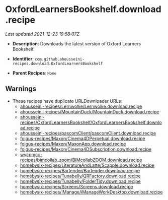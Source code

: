 # OxfordLearnersBookshelf.download.recipe

_Last updated 2021-12-23 19:58:07Z_

- **Description**: Downloads the latest version of Oxford Learners Bookshelf.

- **Identifier**: `com.github.ahousseini-recipes.download.OxfordLearnersBookshelf`

- **Parent Recipes**: `None`

## Warnings

- These recipes have duplicate URLDownloader URLs:
    - [ahousseini-recipes/Lernwolke/Lernwolke.download.recipe](/autopkg-dupe-tracker/ahousseini-recipes/Lernwolke/Lernwolke.download.recipe)
    - [ahousseini-recipes/MountainDuck/MountainDuck.download.recipe](/autopkg-dupe-tracker/ahousseini-recipes/MountainDuck/MountainDuck.download.recipe)
    - [ahousseini-recipes/OxfordLearnersBookshelf/OxfordLearnersBookshelf.download.recipe](/autopkg-dupe-tracker/ahousseini-recipes/OxfordLearnersBookshelf/OxfordLearnersBookshelf.download.recipe)
    - [ahousseini-recipes/pascomClient/pascomClient.download.recipe](/autopkg-dupe-tracker/ahousseini-recipes/pascomClient/pascomClient.download.recipe)
    - [foigus-recipes/Maxon/Cinema4DPerpetual.download.recipe](/autopkg-dupe-tracker/foigus-recipes/Maxon/Cinema4DPerpetual.download.recipe)
    - [foigus-recipes/Maxon/MaxonApp.download.recipe](/autopkg-dupe-tracker/foigus-recipes/Maxon/MaxonApp.download.recipe)
    - [foigus-recipes/Maxon/Cinema4DSubscription.download.recipe](/autopkg-dupe-tracker/foigus-recipes/Maxon/Cinema4DSubscription.download.recipe)
    - [wycomco-recipes/bimcollab_zoom/BIMcollabZOOM.download.recipe](/autopkg-dupe-tracker/wycomco-recipes/bimcollab_zoom/BIMcollabZOOM.download.recipe)
    - [homebysix-recipes/LiteratureAndLatte/Scapple.download.recipe](/autopkg-dupe-tracker/homebysix-recipes/LiteratureAndLatte/Scapple.download.recipe)
    - [homebysix-recipes/Bartender/Bartender.download.recipe](/autopkg-dupe-tracker/homebysix-recipes/Bartender/Bartender.download.recipe)
    - [homebysix-recipes/Tunabelly/QRFactory.download.recipe](/autopkg-dupe-tracker/homebysix-recipes/Tunabelly/QRFactory.download.recipe)
    - [homebysix-recipes/Tunabelly/FolderTidy.download.recipe](/autopkg-dupe-tracker/homebysix-recipes/Tunabelly/FolderTidy.download.recipe)
    - [homebysix-recipes/Screens/Screens.download.recipe](/autopkg-dupe-tracker/homebysix-recipes/Screens/Screens.download.recipe)
    - [homebysix-recipes/iManage/iManageWorkDesktop.download.recipe](/autopkg-dupe-tracker/homebysix-recipes/iManage/iManageWorkDesktop.download.recipe)